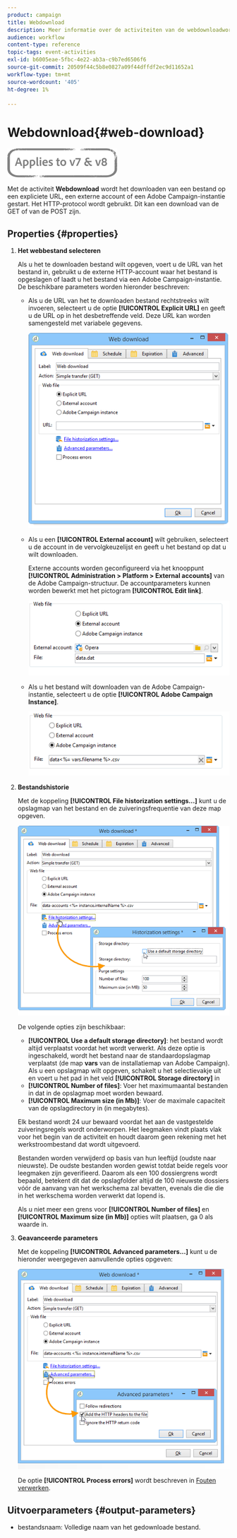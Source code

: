 ```yaml
---
product: campaign
title: Webdownload
description: Meer informatie over de activiteiten van de webdownloadworkflow
audience: workflow
content-type: reference
topic-tags: event-activities
exl-id: b6005eae-5fbc-4e22-ab3a-c9b7ed6506f6
source-git-commit: 20509f44c5b8e0827a09f44dffdf2ec9d11652a1
workflow-type: tm+mt
source-wordcount: '405'
ht-degree: 1%

---
```


# Webdownload{#web-download}

![](../../assets/common.svg)

Met de activiteit **Webdownload** wordt het downloaden van een bestand op een expliciete URL, een externe account of een Adobe Campaign-instantie gestart. Het HTTP-protocol wordt gebruikt. Dit kan een download van de GET of van de POST zijn.

## Properties {#properties}

1. **Het webbestand selecteren**

   Als u het te downloaden bestand wilt opgeven, voert u de URL van het bestand in, gebruikt u de externe HTTP-account waar het bestand is opgeslagen of laadt u het bestand via een Adobe Campaign-instantie. De beschikbare parameters worden hieronder beschreven:

   * Als u de URL van het te downloaden bestand rechtstreeks wilt invoeren, selecteert u de optie **[!UICONTROL Explicit URL]** en geeft u de URL op in het desbetreffende veld. Deze URL kan worden samengesteld met variabele gegevens.

      ![](assets/download_web_edit.png)

   * Als u een **[!UICONTROL External account]** wilt gebruiken, selecteert u de account in de vervolgkeuzelijst en geeft u het bestand op dat u wilt downloaden.

      Externe accounts worden geconfigureerd via het knooppunt **[!UICONTROL Administration > Platform > External accounts]** van de Adobe Campaign-structuur. De accountparameters kunnen worden bewerkt met het pictogram **[!UICONTROL Edit link]**.

      ![](assets/download_web_edit_external.png)

   * Als u het bestand wilt downloaden van de Adobe Campaign-instantie, selecteert u de optie **[!UICONTROL Adobe Campaign Instance]**.

      ![](assets/download_web_edit_instance.png)

1. **Bestandshistorie**

   Met de koppeling **[!UICONTROL File historization settings...]** kunt u de opslagmap van het bestand en de zuiveringsfrequentie van deze map opgeven.

   ![](assets/download_web_edit_hist.png)

   De volgende opties zijn beschikbaar:

   * **[!UICONTROL Use a default storage directory]**: het bestand wordt altijd verplaatst voordat het wordt verwerkt. Als deze optie is ingeschakeld, wordt het bestand naar de standaardopslagmap verplaatst (de map **vars** van de installatiemap van Adobe Campaign). Als u een opslagmap wilt opgeven, schakelt u het selectievakje uit en voert u het pad in het veld **[!UICONTROL Storage directory]** in
   * **[!UICONTROL Number of files]**: Voer het maximumaantal bestanden in dat in de opslagmap moet worden bewaard.
   * **[!UICONTROL Maximum size (in Mb)]**: Voer de maximale capaciteit van de opslagdirectory in (in megabytes).

   Elk bestand wordt 24 uur bewaard voordat het aan de vastgestelde zuiveringsregels wordt onderworpen. Het leegmaken vindt plaats vlak voor het begin van de activiteit en houdt daarom geen rekening met het werkstroombestand dat wordt uitgevoerd.

   Bestanden worden verwijderd op basis van hun leeftijd (oudste naar nieuwste). De oudste bestanden worden gewist totdat beide regels voor leegmaken zijn geverifieerd. Daarom als een 100 dossiergrens wordt bepaald, betekent dit dat de opslagfolder altijd de 100 nieuwste dossiers vóór de aanvang van het werkschema zal bevatten, evenals die die die in het werkschema worden verwerkt dat lopend is.

   Als u niet meer een grens voor **[!UICONTROL Number of files]** en **[!UICONTROL Maximum size (in Mb)]** opties wilt plaatsen, ga 0 als waarde in.

1. **Geavanceerde parameters**

   Met de koppeling **[!UICONTROL Advanced parameters...]** kunt u de hieronder weergegeven aanvullende opties opgeven:

   ![](assets/download_web_edit_advanced.png)

   De optie **[!UICONTROL Process errors]** wordt beschreven in [Fouten verwerken](monitoring-workflow-execution.md#processing-errors).

## Uitvoerparameters {#output-parameters}

* bestandsnaam: Volledige naam van het gedownloade bestand.
